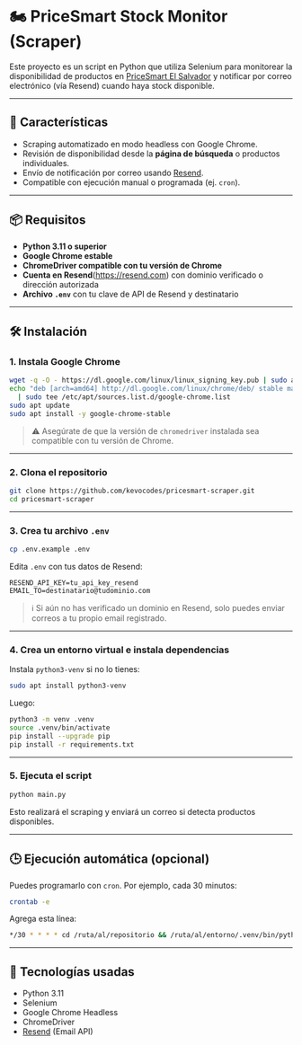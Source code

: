 # 🏍️ PriceSmart Stock Monitor (Scraper)

Este proyecto es un script en Python que utiliza Selenium para monitorear la disponibilidad de productos en [PriceSmart El Salvador](https://www.pricesmart.com/es-sv/) y notificar por correo electrónico (vía Resend) cuando haya stock disponible.

---

## 🚀 Características

* Scraping automatizado en modo headless con Google Chrome.
* Revisión de disponibilidad desde la **página de búsqueda** o productos individuales.
* Envío de notificación por correo usando [Resend](https://resend.com).
* Compatible con ejecución manual o programada (ej. `cron`).

---

## 📦 Requisitos

* **Python 3.11 o superior**
* **Google Chrome estable**
* **ChromeDriver compatible con tu versión de Chrome**
* **Cuenta en Resend**(https://resend.com) con dominio verificado o dirección autorizada
* **Archivo `.env`** con tu clave de API de Resend y destinatario

---

## 🛠️ Instalación

### 1. Instala Google Chrome

```bash
wget -q -O - https://dl.google.com/linux/linux_signing_key.pub | sudo apt-key add -
echo "deb [arch=amd64] http://dl.google.com/linux/chrome/deb/ stable main" \
  | sudo tee /etc/apt/sources.list.d/google-chrome.list
sudo apt update
sudo apt install -y google-chrome-stable
```

> ⚠️ Asegúrate de que la versión de `chromedriver` instalada sea compatible con tu versión de Chrome.

---

### 2. Clona el repositorio

```bash
git clone https://github.com/kevocodes/pricesmart-scraper.git
cd pricesmart-scraper
```

---

### 3. Crea tu archivo `.env`

```bash
cp .env.example .env
```

Edita `.env` con tus datos de Resend:

```env
RESEND_API_KEY=tu_api_key_resend
EMAIL_TO=destinatario@tudominio.com
```

> ℹ️ Si aún no has verificado un dominio en Resend, solo puedes enviar correos a tu propio email registrado.

---

### 4. Crea un entorno virtual e instala dependencias

Instala `python3-venv` si no lo tienes:

```bash
sudo apt install python3-venv
```

Luego:

```bash
python3 -m venv .venv
source .venv/bin/activate
pip install --upgrade pip
pip install -r requirements.txt
```

---

### 5. Ejecuta el script

```bash
python main.py
```

Esto realizará el scraping y enviará un correo si detecta productos disponibles.

---

## 🕒 Ejecución automática (opcional)

Puedes programarlo con `cron`. Por ejemplo, cada 30 minutos:

```bash
crontab -e
```

Agrega esta línea:

```bash
*/30 * * * * cd /ruta/al/repositorio && /ruta/al/entorno/.venv/bin/python3 main.py
```

---

## 🤖 Tecnologías usadas

* Python 3.11
* Selenium
* Google Chrome Headless
* ChromeDriver
* [Resend](https://resend.com) (Email API)
